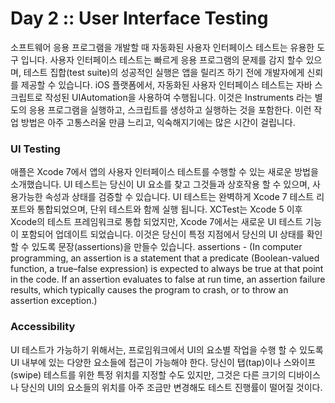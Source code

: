 # Day 2 :: User Interface Testing

소프트웨어 응용 프로그램을 개발할 때 자동화된 사용자 인터페이스 테스트는 유용한 도구 입니다. 사용자 인터페이스 테스트는 빠르게 응용 프로그램의 문제를 감지 할수 있으며, 테스트 집합(test suite)의 성공적인 실행은 앱을 릴리즈 하기 전에 개발자에게 신뢰를 제공할 수 있습니다. iOS 플랫폼에서, 자동화된 사용자 인터페이스 테스트는 자바 스크립트로 작성된 UIAutomation을 사용하여 수행됩니다. 이것은 Instruments 라는 별도의 응용 프로그램을 실행하고, 스크립트를 생성하고 실행하는 것을 포함한다. 이런 작업 방법은 아주 고통스러울 만큼 느리고, 익숙해지기에는 많은 시간이 걸립니다.

### UI Testing

애플은 Xcode 7에서 앱의 사용자 인터페이스 테스트를 수행할 수 있는 새로운 방법을 소개했습니다. UI 테스트는 당신이 UI 요소를 찾고 그것들과 상호작용 할 수 있으며, 사용가능한 속성과 상태를 검증할 수 있습니다. UI 테스트는 완벽하게 Xcode 7 테스트 리포트와 통합되었으며, 단위 테스트와 함께 실행 됩니다. XCTest는 Xcode 5 이후 Xcode의 테스트 프레임워크로 통합 되었지만, Xcode 7에서는 새로운 UI 테스트 기능이 포함되어 업데이트 되었습니다. 이것은 당신이 특정 지점에서 당신의 UI 상태를 확인할 수 있도록 문장(assertions)을 만들수 있습니다. 
assertions - (In computer programming, an assertion is a statement that a predicate (Boolean-valued function, a true–false expression) is expected to always be true at that point in the code. If an assertion evaluates to false at run time, an assertion failure results, which typically causes the program to crash, or to throw an assertion exception.)

### Accessibility
UI 테스트가 가능하기 위해서는, 프로임워크에서 UI의 요소별 작업을 수행 할 수 있도록 UI 내부에 있는 다양한 요소들에 접근이 가능해야 한다. 당신이 탭(tap)이나 스와이프(swipe) 테스트를 위한 특정 위치를 지정할 수도 있지만, 그것은 다른 크기의 디바이스나 당신의 UI의 요소들의 위치를 아주 조금만 변경해도 테스트 진행률이 떨어질 것이다. 

